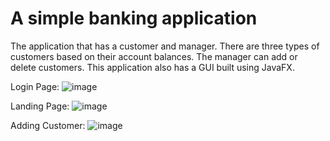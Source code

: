 # A simple banking application
The application that has a customer and manager. There are three types of customers based on their account balances. The manager can add or delete customers. This application also has a GUI built using JavaFX.

Login Page:
![image](https://user-images.githubusercontent.com/46500835/173475406-821b0e8c-1018-4a3d-b273-d3e210a425eb.png)

Landing Page:
![image](https://user-images.githubusercontent.com/46500835/173475514-49ecf3d0-d6a7-4e9d-9cde-f5990ce6a0eb.png)

Adding Customer:
![image](https://user-images.githubusercontent.com/46500835/173475562-c4fd400e-cfe5-45b9-8235-5f9518552dd1.png)
